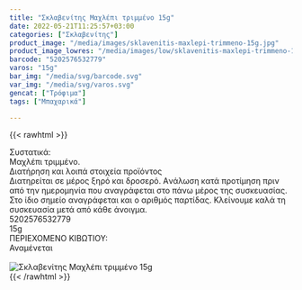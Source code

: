 ```yaml
---
title: "Σκλαβενίτης Μαχλέπι τριμμένο 15g"
date: 2022-05-21T11:25:57+03:00
categories: ["Σκλαβενίτης"]
product_image: "/media/images/sklavenitis-maxlepi-trimmeno-15g.jpg"
product_image_lowres: "/media/images/low/sklavenitis-maxlepi-trimmeno-15g.jpg"
barcode: "5202576532779"
varos: "15g"
bar_img: "/media/svg/barcode.svg"
var_img: "/media/svg/varos.svg"
gencat: ["Τρόφιμα"]
tags: ["Μπαχαρικά"]

---
```

{{< rawhtml >}}

<div class="sload546"><div class="product"><div id="sistatika">Συστατικά:</div><div class="alltext">Μαχλέπι τριμμένο.</div><div id="loipa">Διατήρηση και λοιπά στοιχεία προϊόντος</div><div class="alltext">Διατηρείται σε μέρος ξηρό και δροσερό. Aνάλωση κατά προτίμηση πριν από την ημερομηνία που αναγράφεται στο πάνω μέρος της συσκευασίας. Στο ίδιο σημείο αναγράφεται και ο αριθμός παρτίδας. Κλείνουμε καλά τη συσκευασία μετά από κάθε άνοιγμα.</div><div id="barcode"><div id="barimage1"></div><span id="bartext">5202576532779</span></div><div id="varos"><div id="varosimage1"></div><span id="varostext">15g</span></div><div id="kivotio">ΠΕΡΙΕΧΟΜΕΝΟ ΚΙΒΩΤΙΟΥ:<br>Αναμένεται</div><br><div class="pimg"><img alt="Σκλαβενίτης Μαχλέπι τριμμένο 15g" title="Σκλαβενίτης Μαχλέπι τριμμένο 15g" src="/media/images/sklavenitis-maxlepi-trimmeno-15g.jpg"></div></div></div>
{{< /rawhtml >}}


